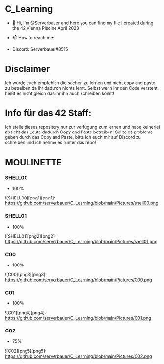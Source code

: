 # C_Learning

- 👋 Hi, I'm @Serverbauer and here you can find my file I created during the 42 Vienna Piscine April 2023


- 📫 How to reach me:
- Discord: Serverbauer#8515

# Disclaimer
Ich würde euch empfehlen die sachen zu lernen und nicht copy and paste zu betreiben da ihr dadurch nichts lernt.
Selbst wenn ihr den Code versteht, heißt es nicht gleich das ihr ihn auch schreiben könnt!

# Info für das 42 Staff:
Ich stelle dieses repository nur zur verfügung zum lernen und habe keinerlei absicht das Leute dadurch Copy and Paste betreiben!
Sollte es probleme geben durch das Copy and Paste, bitte ich euch mir auf Discord zu schreiben und ich nehme es runter das repo!


# MOULINETTE
### SHELL00
- 100%

![SHELL00][png1][png1]: https://github.com/serverbauer/C_Learning/blob/main/Pictures/shell00.png

### SHELL01
- 100%

![SHELL01][png2][png2]: https://github.com/serverbauer/C_Learning/blob/main/Pictures/shell01.png

### C00
- 100%

![C00][png3][png3]: https://github.com/serverbauer/C_Learning/blob/main/Pictures/C00.png

### C01
- 100%

![C01][png4][png4]: https://github.com/serverbauer/C_Learning/blob/main/Pictures/C01.png

### C02
- 75%

![C02][png5][png5]: https://github.com/serverbauer/C_Learning/blob/main/Pictures/C02.png
